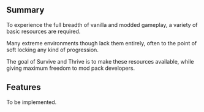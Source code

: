 Summary
-------------------------------------------
To experience the full breadth of vanilla and modded gameplay, a variety of basic resources are required.

Many extreme environments though lack them entirely, often to the point of soft locking any kind of progression.

The goal of Survive and Thrive is to make these resources available, while giving maximum freedom to mod pack developers.

Features
-------------------------------------------
To be implemented.